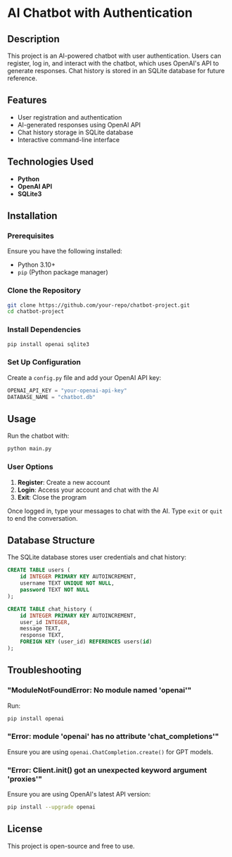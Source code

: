 # AI Chatbot with Authentication

## Description
This project is an AI-powered chatbot with user authentication. Users can register, log in, and interact with the chatbot, which uses OpenAI's API to generate responses. Chat history is stored in an SQLite database for future reference.

## Features
- User registration and authentication
- AI-generated responses using OpenAI API
- Chat history storage in SQLite database
- Interactive command-line interface

## Technologies Used
- **Python**
- **OpenAI API**
- **SQLite3**

## Installation
### Prerequisites
Ensure you have the following installed:
- Python 3.10+
- `pip` (Python package manager)

### Clone the Repository
```bash
git clone https://github.com/your-repo/chatbot-project.git
cd chatbot-project
```

### Install Dependencies
```bash
pip install openai sqlite3
```

### Set Up Configuration
Create a `config.py` file and add your OpenAI API key:
```python
OPENAI_API_KEY = "your-openai-api-key"
DATABASE_NAME = "chatbot.db"
```

## Usage
Run the chatbot with:
```bash
python main.py
```

### User Options
1. **Register**: Create a new account
2. **Login**: Access your account and chat with the AI
3. **Exit**: Close the program

Once logged in, type your messages to chat with the AI. Type `exit` or `quit` to end the conversation.

## Database Structure
The SQLite database stores user credentials and chat history:
```sql
CREATE TABLE users (
    id INTEGER PRIMARY KEY AUTOINCREMENT,
    username TEXT UNIQUE NOT NULL,
    password TEXT NOT NULL
);

CREATE TABLE chat_history (
    id INTEGER PRIMARY KEY AUTOINCREMENT,
    user_id INTEGER,
    message TEXT,
    response TEXT,
    FOREIGN KEY (user_id) REFERENCES users(id)
);
```

## Troubleshooting
### "ModuleNotFoundError: No module named 'openai'"
Run:
```bash
pip install openai
```

### "Error: module 'openai' has no attribute 'chat_completions'"
Ensure you are using `openai.ChatCompletion.create()` for GPT models.

### "Error: Client.__init__() got an unexpected keyword argument 'proxies'"
Ensure you are using OpenAI's latest API version:
```bash
pip install --upgrade openai
```

## License
This project is open-source and free to use.

